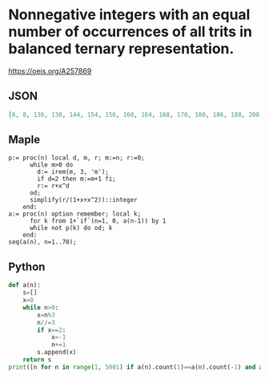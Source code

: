 # Nonnegative integers with an equal number of occurrences of all trits in balanced ternary representation\.
https://oeis.org/A257869
## JSON
```JSON
[6, 8, 136, 138, 144, 154, 156, 160, 164, 168, 170, 180, 186, 188, 208, 210, 214, 218, 222, 224, 232, 236, 248, 258, 260, 266, 288, 294, 296, 312, 314, 320, 3406, 3412, 3414, 3430, 3432, 3438, 3484, 3486, 3492, 3510, 3568, 3574, 3576, 3592, 3594, 3600, 3622]
```
## Maple
```Maple
p:= proc(n) local d, m, r; m:=n; r:=0;
      while m>0 do
        d:= irem(m, 3, 'm');
        if d=2 then m:=m+1 fi;
        r:= r+x^d
      od;
      simplify(r/(1+x+x^2))::integer
    end:
a:= proc(n) option remember; local k;
      for k from 1+`if`(n=1, 0, a(n-1)) by 1
      while not p(k) do od; k
    end:
seq(a(n), n=1..70);
```
## Python
```Python
def a(n):
    s=[]
    x=0
    while n>0:
        x=n%3
        n//=3
        if x==2:
            x=-1
            n+=1
        s.append(x)
    return s
print([n for n in range(1, 5001) if a(n).count(1)==a(n).count(-1) and a(n).count(-1)==a(n).count(0)]) # _Indranil Ghosh_, Jun 07 2017
```
